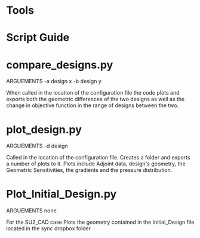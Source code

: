 # Tools

# Script Guide

# compare_designs.py

ARGUEMENTS -a design x -b design y

When called in the location of the configuration file the code plots and exports both the geometric differences of the two designs as well as the change in objective function in the range of designs between the two.  

# plot_design.py

ARGUEMENTS -d design 

Called in the location of the configuration file. Creates a folder and exports a number of plots to it. Plots include Adjoint data, design's geometry, the Geometric Sensitivities, the gradients and the pressure distribution.

# Plot_Initial_Design.py

ARGUEMENTS none

For the SU2_CAD case
Plots the geometry contained in the Initial_Design file located in the sync dropbox folder